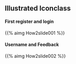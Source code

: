 ## Illustrated Iconclass

#### First register and login

{{% aimg How2slide001 %}}

#### Username and Feedback

{{% aimg How2slide002 %}}